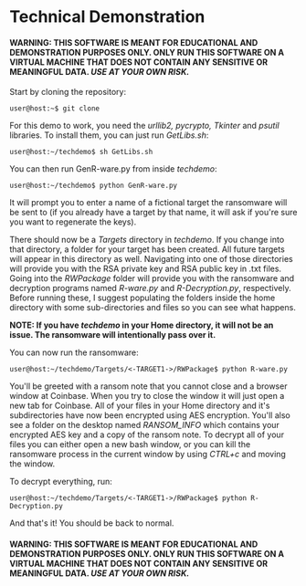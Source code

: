 # Technical Demonstration

#### WARNING: THIS SOFTWARE IS MEANT FOR EDUCATIONAL AND DEMONSTRATION PURPOSES ONLY. ONLY RUN THIS SOFTWARE ON A VIRTUAL MACHINE THAT DOES NOT CONTAIN ANY SENSITIVE OR MEANINGFUL DATA. *USE AT YOUR OWN RISK.*

Start by cloning the repository:
```console
user@host:~$ git clone  
```
For this demo to work, you need the *urllib2, pycrypto, Tkinter* and *psutil* libraries. To install them, you can just run *GetLibs.sh*:
```console
user@host:~/techdemo$ sh GetLibs.sh
```
You can then run GenR-ware.py from inside *techdemo*:
```console
user@host:~/techdemo$ python GenR-ware.py
```
It will prompt you to enter a name of a fictional target the ransomware will be sent to (if you already have a target by that name, it will ask if you're sure you want to regenerate the keys).

There should now be a *Targets* directory in *techdemo*. If you change into that directory, a folder for your target has been created. All future targets will appear in this directory as well. Navigating into one of those directories will provide you with the RSA private key and RSA public key in .txt files. Going into the *RWPackage* folder will provide you with the ransomware and decryption programs named *R-ware.py* and *R-Decryption.py*, respectively. Before running these, I suggest populating the folders inside the home directory with some sub-directories and files so you can see what happens. 

__NOTE: If you have *techdemo* in your Home directory, it will not be an issue. The ransomware will intentionally pass over it.__ 

You can now run the ransomware:
```console
user@host:~/techdemo/Targets/<-TARGET1->/RWPackage$ python R-ware.py
```
You'll be greeted with a ransom note that you cannot close and a browser window at Coinbase. When you try to close the window it will just open a new tab for Coinbase. All of your files in your Home directory and it's subdirectories have now been encrypted using AES encryption. You'll also see a folder on the desktop named *RANSOM_INFO* which contains your encrypted AES key and a copy of the ransom note. To decrypt all of your files you can either open a new bash window, or you can kill the ransomware process in the current window by using *CTRL+c* and moving the window. 

To decrypt everything, run:
```console
user@host:~/techdemo/Targets/<-TARGET1->/RWPackage$ python R-Decryption.py
```

And that's it! You should be back to normal.

#### WARNING: THIS SOFTWARE IS MEANT FOR EDUCATIONAL AND DEMONSTRATION PURPOSES ONLY. ONLY RUN THIS SOFTWARE ON A VIRTUAL MACHINE THAT DOES NOT CONTAIN ANY SENSITIVE OR MEANINGFUL DATA. *USE AT YOUR OWN RISK.*
